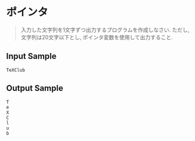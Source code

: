 # ポインタ
> 入力した文字列を1文字ずつ出力するプログラムを作成しなさい.
> ただし, 文字列は20文字以下とし, ポインタ変数を使用して出力すること.

## Input Sample
```
TeXClub
```

## Output Sample
```
T
e
X
C
l
u
b
```
